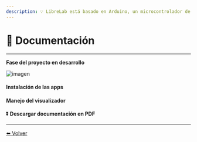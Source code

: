 ```yaml
---
description: 💡 LibreLab está basado en Arduino, un microcontrolador de código abierto.
---
```


# 🚀 Documentación

---

**Fase del proyecto en desarrollo**

![imagen](https://labunsl.github.io/assets/img/progreso.png)


#### Instalación de las apps

#### Manejo del visualizador

#### ⏬ Descargar documentación en PDF


---

[⬅️ Volver](./)
